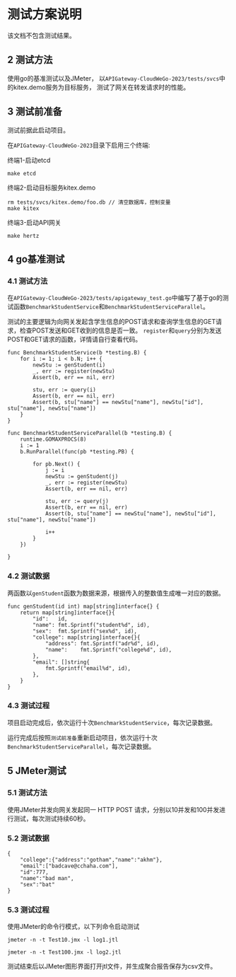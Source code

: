 # 测试方案说明
该文档不包含测试结果。
## 2 测试方法
使用go的基准测试以及JMeter，
以`APIGateway-CloudWeGo-2023/tests/svcs`中的kitex.demo服务为目标服务， 测试了网关在转发请求时的性能。
## 3 测试前准备
测试前据此启动项目。

在`APIGateway-CloudWeGo-2023`目录下启用三个终端:


终端1-启动etcd
```
make etcd
```
终端2-启动目标服务kitex.demo
```
rm tests/svcs/kitex.demo/foo.db // 清空数据库，控制变量
make kitex
```
终端3-启动API网关
```
make hertz
```

## 4 go基准测试
### 4.1 测试方法
在`APIGateway-CloudWeGo-2023/tests/apigateway_test.go`中编写了基于go的测试函数`BenchmarkStudentService`和`BenchmarkStudentServiceParallel`。

测试的主要逻辑为向网关发起含学生信息的POST请求和查询学生信息的GET请求，检查POST发送和GET收到的信息是否一致。
`register`和`query`分别为发送POST和GET请求的函数，详情请自行查看代码。
```
func BenchmarkStudentService(b *testing.B) {
	for i := 1; i < b.N; i++ {
		newStu := genStudent(i)
		_, err := register(newStu)
		Assert(b, err == nil, err)

		stu, err := query(i)
		Assert(b, err == nil, err)
		Assert(b, stu["name"] == newStu["name"], newStu["id"], stu["name"], newStu["name"])
	}
}
```
```
func BenchmarkStudentServiceParallel(b *testing.B) {
	runtime.GOMAXPROCS(8)
	i := 1
	b.RunParallel(func(pb *testing.PB) {

		for pb.Next() {
			j := i
			newStu := genStudent(j)
			_, err := register(newStu)
			Assert(b, err == nil, err)

			stu, err := query(j)
			Assert(b, err == nil, err)
			Assert(b, stu["name"] == newStu["name"], newStu["id"], stu["name"], newStu["name"])

			i++
		}
	})

}
```
### 4.2 测试数据
两函数以`genStudent`函数为数据来源，根据传入的整数值生成唯一对应的数据。
```
func genStudent(id int) map[string]interface{} {
	return map[string]interface{}{
		"id":   id,
		"name": fmt.Sprintf("student%d", id),
		"sex":  fmt.Sprintf("sex%d", id),
		"college": map[string]interface{}{
			"address": fmt.Sprintf("adr%d", id),
			"name":    fmt.Sprintf("college%d", id),
		},
		"email": []string{
			fmt.Sprintf("email%d", id),
		},
	}
}
```
### 4.3 测试过程

项目启动完成后，依次运行十次`BenchmarkStudentService`，每次记录数据。

运行完成后按照`测试前准备`重新启动项目，依次运行十次`BenchmarkStudentServiceParallel`，每次记录数据。

## 5 JMeter测试
### 5.1 测试方法
使用JMeter并发向网关发起同一 HTTP POST 请求，分别以10并发和100并发进行测试，每次测试持续60秒。

### 5.2 测试数据
```
{
	"college":{"address":"gotham","name":"akhm"},
	"email":["badcave@cchaha.com"],
	"id":777,
	"name":"bad man",
	"sex":"bat"
}
```
### 5.3 测试过程
使用JMeter的命令行模式，以下列命令启动测试
```
jmeter -n -t Test10.jmx -l log1.jtl
```
```
jmeter -n -t Test100.jmx -l log2.jtl
```
测试结束后以JMeter图形界面打开jtl文件，并生成聚合报告保存为csv文件。